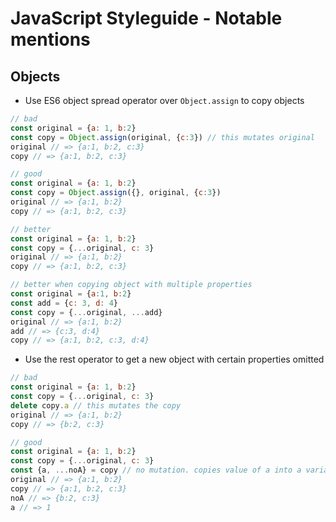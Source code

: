 # JavaScript Styleguide - Notable mentions

## Objects
* Use ES6 object spread operator over `Object.assign` to copy objects
```javascript
// bad
const original = {a: 1, b:2}
const copy = Object.assign(original, {c:3}) // this mutates original
original // => {a:1, b:2, c:3}
copy // => {a:1, b:2, c:3}

// good
const original = {a: 1, b:2}
const copy = Object.assign({}, original, {c:3})
original // => {a:1, b:2}
copy // => {a:1, b:2, c:3}

// better
const original = {a: 1, b:2}
const copy = {...original, c: 3}
original // => {a:1, b:2}
copy // => {a:1, b:2, c:3}

// better when copying object with multiple properties
const original = {a:1, b:2}
const add = {c: 3, d: 4}
const copy = {...original, ...add}
original // => {a:1, b:2}
add // => {c:3, d:4}
copy // => {a:1, b:2, c:3, d:4}

```

* Use the rest operator to get a new object with certain properties omitted
```javascript
// bad
const original = {a: 1, b:2}
const copy = {...original, c: 3}
delete copy.a // this mutates the copy
original // => {a:1, b:2}
copy // => {b:2, c:3}

// good
const original = {a: 1, b:2}
const copy = {...original, c: 3}
const {a, ...noA} = copy // no mutation. copies value of a into a variable and rest into new noA variable
original // => {a:1, b:2}
copy // => {a:1, b:2, c:3}
noA // => {b:2, c:3}
a // => 1
```